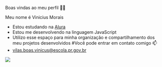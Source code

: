 Boas vindas ao meu perfil 💙💙

Meu nome é Vinicius Morais

 - Estou estudando na [Alura](https://www.alura.com.br)
 - Estou me desenvolvendo na linguagem JavaScript
 - Utilizo esse espaço para minha organização e compartilhamento dos meu projetos desenvolvidos
#Você pode entrar em contato comigo 📫
 - vilas.boas.vinicus@escola.pr.gov.br


![](https://tenor.com/oEXP6qujlVM.gif)

